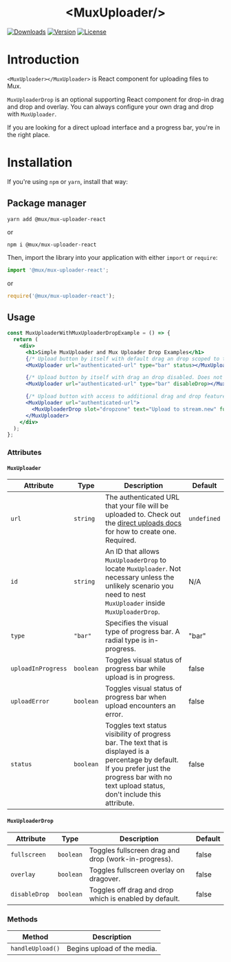 <p align="center">
  <h1 align="center">&lt;MuxUploader/&gt;</h1>
  <a href="https://npmcharts.com/compare/@mux/mux-uploader-react?interval=30"><img src="https://img.shields.io/npm/dm/@mux/mux-uploader.svg?sanitize=true" alt="Downloads"></a>
    <a href="https://www.npmjs.com/package/@mux/mux-uploader-react"><img src="https://img.shields.io/npm/v/@mux/mux-uploader-react.svg?sanitize=true" alt="Version"></a>
    <a href="https://www.npmjs.com/package/@mux/mux-uploader-react"><img src="https://img.shields.io/npm/l/@mux/mux-uploader-react.svg?sanitize=true" alt="License"></a>
</p>

# Introduction

`<MuxUploader></MuxUploader>` is React component for uploading files to Mux.

`MuxUploaderDrop` is an optional supporting React component for drop-in drag and drop and overlay. You can always configure your own drag and drop with `MuxUploader`.

If you are looking for a direct upload interface and a progress bar, you're in the right place.

# Installation

If you're using `npm` or `yarn`, install that way:

## Package manager

```
yarn add @mux/mux-uploader-react
```

or

```
npm i @mux/mux-uploader-react
```

Then, import the library into your application with either `import` or `require`:

```js
import '@mux/mux-uploader-react';
```

or

```js
require('@mux/mux-uploader-react');
```

## Usage

```jsx
const MuxUploaderWithMuxUploaderDropExample = () => {
  return (
    <div>
      <h1>Simple MuxUploader and Mux Uploader Drop Examples</h1>
      {/* Upload button by itself with default drag an drop scoped to the space it takes up. Displays upload progress in text as percentage. */}
      <MuxUploader url="authenticated-url" type="bar" status></MuxUploader>

      {/* Upload button by itself with drag an drop disabled. Does not display text percentage. */}
      <MuxUploader url="authenticated-url" type="bar" disableDrop></MuxUploader>

      {/* Upload button with access to additional drag and drop features via slots i.e. fullscreen drag and drop with text overlay (work-in-progress). */}
      <MuxUploader url="authenticated-url">
        <MuxUploaderDrop slot="dropzone" text="Upload to stream.new" fullscreen overlay></MuxUploaderDrop>
      </MuxUploader>
    </div>
  );
};
```

### Attributes

#### `MuxUploader`

| Attribute          | Type      | Description                                                                                                                                                                                                               | Default     |
| ------------------ | --------- | ------------------------------------------------------------------------------------------------------------------------------------------------------------------------------------------------------------------------- | ----------- |
| `url`              | `string`  | The authenticated URL that your file will be uploaded to. Check out the [direct uploads docs](https://docs.mux.com/guides/video/upload-files-directly#1-create-an-authenticated-mux-url) for how to create one. Required. | `undefined` |
| `id`               | `string`  | An ID that allows `MuxUploaderDrop` to locate `MuxUploader`. Not necessary unless the unlikely scenario you need to nest `MuxUploader` inside `MuxUploaderDrop`.                                                          | N/A         |
| `type`             | `"bar"`   | Specifies the visual type of progress bar. A radial type is in-progress.                                                                                                                                                  | "bar"       |
| `uploadInProgress` | `boolean` | Toggles visual status of progress bar while upload is in progress.                                                                                                                                                        | false       |
| `uploadError`      | `boolean` | Toggles visual status of progress bar when upload encounters an error.                                                                                                                                                    | false       |
| `status`           | `boolean` | Toggles text status visibility of progress bar. The text that is displayed is a percentage by default. If you prefer just the progress bar with no text upload status, don't include this attribute.                      | false       |

#### `MuxUploaderDrop`

| Attribute      | Type      | Description                                            | Default |
| -------------- | --------- | ------------------------------------------------------ | ------- |
| `fullscreen`   | `boolean` | Toggles fullscreen drag and drop (work-in-progress).   | false   |
| `overlay`      | `boolean` | Toggles fullscreen overlay on dragover.                | false   |
| `disableDrop ` | `boolean` | Toggles off drag and drop which is enabled by default. | false   |

### Methods

| Method           | Description                 |
| ---------------- | --------------------------- |
| `handleUpload()` | Begins upload of the media. |
